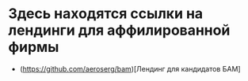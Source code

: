 # Здесь находятся ссылки на лендинги для аффилированной фирмы

- (https://github.com/aeroserg/bam)[Лендинг для кандидатов БАМ]
